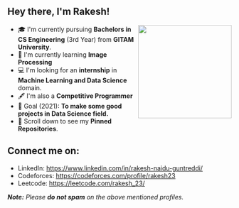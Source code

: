 ## Hey there, I'm Rakesh!
<img align='right' src="https://s7.gifyu.com/images/WhatsApp-Image-2020-07-14-at-11.34.49-1.gif" width="210">

- 🎓 I'm currently pursuing **Bachelors in CS Engineering** (3rd Year) from **GITAM University**.
- 🌱 I'm currently learning **Image Processing**
- 💻 I'm looking for an **internship** in **Machine Learning and Data Science** domain.
- 🖋️ I'm also a **Competitive Programmer**
- 🎯 Goal (2021): **To make some good projects in Data Science field.**
- 📌 Scroll down to see my **Pinned Repositories**.

## Connect me on:
- LinkedIn: https://www.linkedin.com/in/rakesh-naidu-guntreddi/
- Codeforces: https://codeforces.com/profile/rakesh23
- Leetcode: https://leetcode.com/rakesh_23/

_**Note:** Please **do not spam** on the above mentioned profiles._
